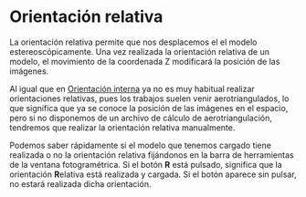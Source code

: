 # Orientación relativa

La orientación relativa permite que nos desplacemos el el modelo estereoscópicamente. Una vez realizada la orientación relativa de un modelo, el movimiento de la coordenada Z modificará la posición de las imágenes.

Al igual que en [Orientación interna](/digi3d-net/primeros-pasos/comenzando-a-utilizar-digi3d.net/comenzando-con-la-ventana-fotogrametrica/sensor-camara-conica/orientacion-de-modelos-fotogrametricos/orientacion-interna/) ya no es muy habitual realizar orientaciones relativas, pues los trabajos suelen venir aerotriangulados, lo que significa que ya se conoce la posición de las imágenes en el espacio, pero si no disponemos de un archivo de cálculo de aerotriangulación, tendremos que realizar la orientación relativa manualmente.

Podemos saber rápidamente si el modelo que tenemos cargado tiene realizada o no la orientación relativa fijándonos en la barra de herramientas de la ventana fotogramétrica. Si el botón **R** está pulsado, significa que la orientación **R**elativa está realizada y cargada. Si el botón aparece sin pulsar, no estará realizada dicha orientación.

